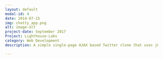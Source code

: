 ```yaml
---
layout: default
modal-id: 4
date: 2014-07-15
img: chatty_app.png
alt: image-alt
project-date: September 2017
Project: Lighthouse-Labs
category: Web Development
description: A simple single-page AJAX based Twitter clone that uses jQuery, HTML5, and CSS3 <a href="https://github.com/avleen30/chattyapp">GitHub Link</a>.

---
```

